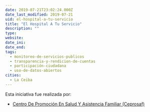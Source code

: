 ```yaml
---
date: 2019-07-21T23:02:24.000Z
date_last_modified: 2019-07-21
uid: el-hospital-a-tu-servicio
title: "El Hospital A Tu Servicio"
description: ""
type: 
website: 
date_ini: 
date_end: 
tags:
  - monitoreo-de-servicios-publicos
  - transparencia-y-rendicion-de-cuentas
  - participación-ciudadana
  - uso-de-datos-abiertos
cities: 
  - La Ceiba
---
```


Esta iniciativa fue realizada por:

- [Centro De Promoción En Salud Y Asistencia Familiar (Ceprosaf)](/i/centro-de-promocion-en-salud-y-asistencia-familiar-ceprosaf.html)

